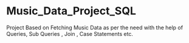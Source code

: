 # Music_Data_Project_SQL
Project Based on Fetching Music Data as per the need with the help of Queries, Sub Queries , Join , Case Statements etc. 
